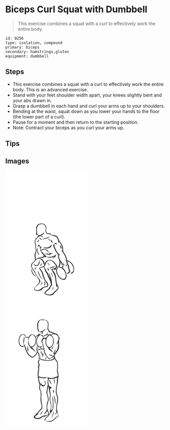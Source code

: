 # Biceps Curl Squat with Dumbbell
> This exercise combines a squat with a curl to effectively work the entire body.

``` 
id: 0256 
type: isolation, compound 
primary: biceps 
secondary: hamstrings,glutes 
equipment: dumbbell 
``` 

## Steps

 - This exercise combines a squat with a curl to effectively work the entire body. This is an advanced exercise.
 - Stand with your feet shoulder width apart, your knees slightly bent and your abs drawn in.
 - Grasp a dumbbell in each hand and curl your arms up to your shoulders.
 - Bending at the waist, squat down as you lower your hands to the floor (the lower part of a curl).
 - Pause for a moment and then return to the starting position.
 - Note: Contract your biceps as you curl your arms up.

## Tips


## Images

<svg width="196pt" height="400" viewBox="0 0 196 300" xmlns="http://www.w3.org/2000/svg">
  <g fill="#FFF">
    <path d="M0 0h196v300H0V0m78.69 125.75c-2.97.78-4.44 3.85-5.48 6.48-1.66 6.39.73 13.14-.99 19.49.95-.5 2.14-.84 3.08-.09l.7.37c.6.27 1.78.79 2.38 1.05-2.72 2.7-5.05 5.76-7.64 8.59-2.94 4.38-1.18 9.67.35 14.2-.72 4.78.93 9.43.81 14.17-1.15 2.95-3.26 5.67-3.01 9.01.25 3.98.96 7.93.92 11.93-1.99 2.95-4.89 5.02-7.38 7.48-2.31 2.26-1.69 5.86-1.01 8.69 2.6 6.27 7.56 11.18 10.34 17.37 3.14 5.95 8.78 11.31 8.26 18.57-4.17 3.57-6.48 8.83-11 12.08-.49.9-.97 1.81-1.45 2.72.35 1.15.71 2.3 1.06 3.45 2.78.56 5.52 1.33 8.32 1.73 2.66-.5 5.35-1.06 7.83-2.15 2.28-1.75 3.63-4.65 6.46-5.66 2.89-.92 5.95-1.18 8.79-2.29.6-1.94 1.57-3.95.79-5.99-.73-4.48-5.37-6.67-6.88-10.76-1.8-4.4-3.51-8.85-4.67-13.47-1.37-5.52-4.95-10.12-9.02-13.95 3.57-.32 7.06-1.2 10.59-1.8.97 3.09 1.99 6.17 3.1 9.22 1.19 3.18 4.54 5.11 5.09 8.61 2.16 8.27 8.96 15.35 8.24 24.29-1.75 3.17-3.56 6.42-6.03 9.1-3.81 3.15-8.28 6.06-9.53 11.19 5.51 3.95 12.79 5.21 19.24 3.04 2.48-.75 3.72-3.23 5.43-4.96 2.8-3.59 7.38-5.89 8.78-10.46.98-3.16-1.21-5.99-2.34-8.77-2.78-5.36-2.38-11.55-3.33-17.35-.55-6.88-4.02-13.31-9.26-17.75 1.38-.38 2.76-.74 4.16-1.07 1.4 1.69 3.26 1 4.9.21.37-1.56.86-3.09 1.39-4.6.58.36 1.15.72 1.71 1.1-3.18 3.22-2.67 8.21-1.52 12.19l-2.17-.12c.56.21 1.69.64 2.25.86 2.13 4.61 4.49 9.42 8.61 12.6 2.55 1.44 5.48 2.14 8.33 2.74 3.94-.37 6.04-4.6 6.52-8.12.46-7.3-3.04-14.16-7.82-19.46-.34-.18-1.03-.53-1.37-.71.55-1.44 1.06-2.9 1.55-4.36-.59-.29-1.75-.88-2.34-1.18-.22 1.48-.47 2.95-.73 4.42-2.01-.45-4.02-.87-6.01-1.35 1-4.26 4.28-8.59.85-12.8 2.31 2.69 4.71 5.47 5.4 9.06 1.02-.79 2.1-1.52 3.18-2.24.06 1.82.49 3.57 1.27 5.22 1.31-2.74-.29-5.18-1.43-7.58-.62.92-1.25 1.84-1.88 2.76.26-2.68-1.71-4.68-3.24-6.59-3.75-4.4-5.57-10.15-5.9-15.86 1.03.69 2.07 1.37 3.12 2.05-1-4.68-6.3-6.27-8.15-10.43-1.49-3.34-2.64-6.83-4.53-9.98-1.23-1.85-.43-4.07-.48-6.11-2.2-1.75-3.51 1.52-2.87 3.33.69 3.56 3.24 6.36 4.26 9.81 1.21 3.99 4.25 6.92 6.7 10.14.41 2.27.38 4.59.46 6.89 2.01 4.39 3.69 9.23 3.37 14.11-1.64 3.42-1.37 7.93-4.86 10.18-.52-6.21-5.46-10.5-9.55-14.63-2.1-2.34-5.23-3.33-8.26-3.71-3.57-.46-6.69 1.75-9.34 3.84-3.37 2.76-3.34 7.5-5.06 11.2-3.81 1.36-8.34 1.45-11.35 4.45 2.26 4.59 6.32 8.31 7.35 13.49 1.05 4.42 3.1 8.48 4.62 12.74 1.86 5.45 8.13 8.73 7.72 15.05-4.98 2.7-11.43 2.51-15.29 7.15-3.93 3.65-12.13 5.29-15.43.04 1.6-4.04 5.65-6 8.32-9.19 2.45-2.99 6.43-5.27 5.65-9.74-1.94-3.43-3.97-6.83-6.46-9.91-3.48-4.17-4.37-9.86-8.01-13.94-2.34-3.93-6.72-8-5.15-13.01.76-4.37 5.43-6.07 7.63-9.57 2.37-3.46 6.08-6.02 10.45-5.48 2.57 2.16 5.88 3.69 7.49 6.79 1.52 2.27 1.64 5.06 2 7.68 1.08-1.26 2.5-2.57 1.84-4.41-.95-6.6-7.75-10.27-13.34-12.48 4.26-.64 10.44 2.65 13.3-1.98 1.28.31 2.56.62 3.84.95.55-.5 1.11-1.01 1.67-1.51-2.7-2.23-6.02-3.99-7.67-7.23-1.3-2.53-4.23-3.54-5.92-5.75 3.15-2.41 6.96-3.8 10.96-3.31 2.43 2.49 4.93 5.11 8.31 6.25-2.06-3.18-5.26-6.01-8.74-7.47-3.19.39-7.99-1.05-9.42 2.87-.31-.17-.94-.5-1.25-.67-.21-1.67-.41-3.33-.62-4.99 1.24-.18 2.22-.77 2.95-1.79a88.4 88.4 0 0 0-3.24-.27c-.76-2.83-3.24-4.58-5.17-6.59-.01.77-.02 2.3-.03 3.07-.61 1.04-1.2 2.1-1.76 3.17 1.45-.41 2.63-1.33 3.8-2.23.26.24.76.72 1.02.96 1.25 3.52 1.37 7.29 2.28 10.89 2.22 3.95 4.87 7.72 7.98 11.03-.87 1.02-1.73 2.04-2.57 3.09-3.51.41-7.05.52-10.53 1.13l2.05 1.29c-3.51-.7-6 1.96-8.44 3.89.25-4.46-.91-8.92-.29-13.37.93-3.01 2.58-5.81 2.69-9.04-2.31-3.61-1.55-7.85-1.43-11.84-1.72-3.79-2.63-7.85-1.31-11.94 3.86-2.97 6.06-8.79 11.61-8.84 3.01-2.81 8.54-3.98 8.69-8.83-2.82 1.99-5.06 5.06-8.59 5.83-2.59.59-6.46 1.16-7.59-1.99-1.07-6.25-2.29-12.97 1.02-18.8 1.03-3.82 5.38-4.04 8.6-4.66 5.56-.9 10.92 4.6 10.29 10.1.02 2.18-1.12 4.32-.71 6.47.75 2.21 2.05 4.17 3.16 6.21 3.09.56 6.39.66 9.12 2.4 4.05 2.46 9 2.69 13.12 4.97 4.08 3.67 4.13 9.57 5.86 14.43.3-.74.9-2.23 1.2-2.98 1.85 2.66 3.63 5.38 5.34 8.13 2.2 3.55 1.44 7.88 2.03 11.82-.52.06-1.57.19-2.09.25 4.29 7.05 10.49 13.87 10.6 22.57.97 5.14 2.51 10.13 4.78 14.84.46 4.38 1.85 8.57 2.44 12.91-1.39 1.05-2.83 2.06-4.06 3.3-.38 2.57 2.31 1.25 3.44.38 3.04-1.69 3.85-5.62 2.22-8.59-1.75-3.73-.7-8.17-2.98-11.68-1.53-2.44-2.46-5.17-2.8-8.03 7.09.64 11.24 7.14 13.58 13.18 1.44 3.81 2.09 8.74-1.07 11.9-1.69.97-4.85 1.13-3.49 3.96 1.88-.79 4.14-1.26 5.32-3.1 2.5-3.01 1.29-7.18 1.9-10.74-1.89-3.95-2.84-8.59-6.23-11.62-3.03-2.92-6.65-5.42-10.89-6.08.21-3.63-1.38-6.97-2.55-10.3-1.64-5.14-7.14-8.78-6.42-14.65 1.16-8.36-4.43-15.47-9.44-21.5-1.47-4.33-2.94-9.64-7.71-11.42-4.1-1.92-9.15-.57-12.75-3.65l.64-1.49c-2.6-.38-5.24-.5-7.86-.3-1.5-1.97-2.62-4.17-3.42-6.5 1.56-4.38 2.02-10.43-2.16-13.53-3.76-3.98-9.95-3.42-14.71-1.83m5.29 29.11c1.65.85 3.28 1.74 4.98 2.47-.76-1.3-1.6-2.56-2.45-3.8-.85.43-1.69.88-2.53 1.33m8.82 4.37c-2.47.01-3.97 2.05-5.12 3.95 1.17-.72 2.29-1.51 3.39-2.33 5.13-.4 10.03-1.99 13.92-5.47-4.32.49-7.83 3.48-12.19 3.85m-13.8-.84c2.14 1.88 4.42 3.75 7.19 4.63-1.01-3.12-4.08-4.62-7.19-4.63m23.2 2.86c-.52 1.33.99 3.66 2.47 3.32.52-1.37-.91-3.75-2.47-3.32m-26.62 6.96c2.3-1.05 3.36-3.38 4.11-5.64-2.52.79-3.89 3.1-4.11 5.64m30.75-5.14c.79 2.93 2.45 5.78 5.31 7.08-.3-3.07-2-6.49-5.31-7.08m10.35 7.43c-.19.46-.57 1.4-.77 1.86 2.04.41 4.08.84 6.11 1.28-.56-1.01-1.13-2.02-1.7-3.03-1.21-.04-2.43-.08-3.64-.11m-15.06 9.95c-4.03 1.14-8.25.31-12.36.47 2.79 2.02 6.43 2.14 9.75 2.22 4.9-.22 10.93-3.5 10.63-9.08-2.53 2.3-4.81 5.02-8.02 6.39m27.82-3.98c-.33 2.8.85 5.26 2.53 7.41.29-.63.57-1.25.86-1.86-.57-1.99-1.09-3.98-1.55-5.99l-1.84.44m-53.83 4.4c-.26 3.06-.53 6.13-.38 9.2.13 3.55 2.48 6.52 4.87 8.95-.38-3.01-2.48-5.29-3.58-8.01-.31-3.37.57-6.94-.91-10.14m27.06 11.6c.6.97 1.81 2.9 2.42 3.86-2.15-.03-4.25-.45-6.28-1.09-2.07.29-4.15.54-6.21.83 3.04.78 6.22.81 9.21 1.79 2.9 1.17 5.36-1.24 7.75-2.48 1.19-.75 2.35-1.56 3.46-2.43-1.65.54-3.24 1.24-4.91 1.71-1.95-.36-3.67-1.38-5.44-2.19m-3.8 10.28c-.02.38-.05 1.14-.06 1.52 6.44 1.59 12.95-.34 18.98-2.57-2.39 1.62-5.25 2.59-7.15 4.85 3.05-1.32 7.74-1.68 7.93-5.86.66-1.14 1.24-2.31 1.55-3.59-5.86 4.88-13.74 6.95-21.25 5.65m-21.88 18.19c-2.87 3.74-7.09.54-10-1.33.93 4.2 6.05 5.75 9.59 3.95 3.99-2.92 4.29-8.26 5.27-12.7-2.33 2.99-3.29 6.7-4.86 10.08m4.27 4.5c2.29-2.29 4.61-4.67 5.91-7.69-3.21 1.38-4.84 4.55-5.91 7.69m63.5-.47c-.25-1.61-.6-3.2-1-4.77-2.41 1.52-1.09 3.88 1 4.77m-72.73 7.28c-.45-1.89-.97-3.76-1.61-5.58-1.63 1.76-1.28 5.52 1.61 5.58m.15 17.05c-2.01-2.79-5.05-4.68-6.79-7.68-2.1-3.38-2.72-7.37-4.27-10.99-.43 7.42 3.55 16.3 11.06 18.67m4.57-13.31c.43 7.89 5.47 14.95 11.38 19.85-1.53-3.01-4.14-5.23-5.94-8.04-2.37-3.7-2.59-8.37-5.44-11.81m14.31 24.52c.5 1.38 1.07 2.74 1.64 4.1-.33 1.49-.64 2.98-.94 4.48.47.18 1.41.55 1.88.73.71-3.33 1.44-7.76-2.58-9.31m-7.94 10.2c1.74-2.96 4.98-6 3.35-9.71-1.34 3.15-2.51 6.38-3.35 9.71z"/>
    <path d="M102.79 211.03c2.97.07 6.24.49 8.37 2.8 3.54 3.72 7.64 7.46 8.73 12.71-3.05 3.56-7.76 4.65-12.2 5.28 4.56 7.09 9.67 14.4 10.14 23.12.14 6.29 2.73 12.42 1.84 18.72.31.12.91.34 1.21.45l1.2-3.32c1.03 1.99 1.63 4.13 1.68 6.37-2.92 3.65-7.12 5.97-9.97 9.68-2.33 3.26-6.43 4.37-10.2 4.81-3.44-.22-6.72-1.42-9.91-2.63 2.35-4.33 6.34-7.24 10.26-10.01 2.42-3.71 4.12-7.93 7.31-11.12l-1.9-.24c1.15-4.07-.08-8.23-.89-12.25-1.51-5.07-2.86-10.54-6.59-14.5 1.05 4.49 3.44 8.53 4.59 13-2.74-3.47-4.38-7.59-5.57-11.8-.69-2.69-3.77-3.82-4.48-6.51-.92-3.48-4.09-6.01-4.35-9.69.66-2.48 2.99-4.19 3.35-6.8.41-4.07 4.55-5.82 7.38-8.07m-4.09 6.8c1.85 1.52 3.57 3.2 5.53 4.59-.17-1.82-1.62-2.9-2.77-4.11l-2.76-.48m5.71 13.17c1.88-.79 3.57-2 5.51-2.62 2.86-.59 6.4-.51 7.91-3.55-4.51 2.08-11.48.25-13.42 6.17m-4.16-3.18c-.37 1.98-.44 3.99-.36 6 1.07.53 2.13 1.07 3.2 1.61-.8-2.59-1.44-5.26-2.84-7.61m7.07 12.75c2.1 3.89 4.11 7.86 5.36 12.13-.07-4.5-2.6-8.38-4.06-12.5-.33.09-.97.27-1.3.37m3.8 40.81c1.69-2.78 2.4-6.02 2.94-9.18-1.87 2.69-3.01 5.87-2.94 9.18zM124.43 227.29c3.67.64 7.64 1.17 10.48 3.84 4.47 4.35 7.94 10.36 7.52 16.78-.23 1.7-.15 3.74-1.6 4.95-2.34 2.53-6.28 1.96-9.02.47-5-2.88-7.71-8.32-9.54-13.56-1.22-4.3.14-8.69 2.16-12.48z"/>
  </g>
  <g fill="#333">
    <path d="M78.69 125.75c4.76-1.59 10.95-2.15 14.71 1.83 4.18 3.1 3.72 9.15 2.16 13.53.8 2.33 1.92 4.53 3.42 6.5 2.62-.2 5.26-.08 7.86.3l-.64 1.49c3.6 3.08 8.65 1.73 12.75 3.65 4.77 1.78 6.24 7.09 7.71 11.42 5.01 6.03 10.6 13.14 9.44 21.5-.72 5.87 4.78 9.51 6.42 14.65 1.17 3.33 2.76 6.67 2.55 10.3 4.24.66 7.86 3.16 10.89 6.08 3.39 3.03 4.34 7.67 6.23 11.62-.61 3.56.6 7.73-1.9 10.74-1.18 1.84-3.44 2.31-5.32 3.1-1.36-2.83 1.8-2.99 3.49-3.96 3.16-3.16 2.51-8.09 1.07-11.9-2.34-6.04-6.49-12.54-13.58-13.18.34 2.86 1.27 5.59 2.8 8.03 2.28 3.51 1.23 7.95 2.98 11.68 1.63 2.97.82 6.9-2.22 8.59-1.13.87-3.82 2.19-3.44-.38 1.23-1.24 2.67-2.25 4.06-3.3-.59-4.34-1.98-8.53-2.44-12.91-2.27-4.71-3.81-9.7-4.78-14.84-.11-8.7-6.31-15.52-10.6-22.57.52-.06 1.57-.19 2.09-.25-.59-3.94.17-8.27-2.03-11.82a189.53 189.53 0 0 0-5.34-8.13c-.3.75-.9 2.24-1.2 2.98-1.73-4.86-1.78-10.76-5.86-14.43-4.12-2.28-9.07-2.51-13.12-4.97-2.73-1.74-6.03-1.84-9.12-2.4-1.11-2.04-2.41-4-3.16-6.21-.41-2.15.73-4.29.71-6.47.63-5.5-4.73-11-10.29-10.1-3.22.62-7.57.84-8.6 4.66-3.31 5.83-2.09 12.55-1.02 18.8 1.13 3.15 5 2.58 7.59 1.99 3.53-.77 5.77-3.84 8.59-5.83-.15 4.85-5.68 6.02-8.69 8.83-5.55.05-7.75 5.87-11.61 8.84-1.32 4.09-.41 8.15 1.31 11.94-.12 3.99-.88 8.23 1.43 11.84-.11 3.23-1.76 6.03-2.69 9.04-.62 4.45.54 8.91.29 13.37 2.44-1.93 4.93-4.59 8.44-3.89l-2.05-1.29c3.48-.61 7.02-.72 10.53-1.13.84-1.05 1.7-2.07 2.57-3.09-3.11-3.31-5.76-7.08-7.98-11.03-.91-3.6-1.03-7.37-2.28-10.89-.26-.24-.76-.72-1.02-.96-1.17.9-2.35 1.82-3.8 2.23.56-1.07 1.15-2.13 1.76-3.17.01-.77.02-2.3.03-3.07 1.93 2.01 4.41 3.76 5.17 6.59 1.08.07 2.16.16 3.24.27-.73 1.02-1.71 1.61-2.95 1.79.21 1.66.41 3.32.62 4.99.31.17.94.5 1.25.67 1.43-3.92 6.23-2.48 9.42-2.87 3.48 1.46 6.68 4.29 8.74 7.47-3.38-1.14-5.88-3.76-8.31-6.25-4-.49-7.81.9-10.96 3.31 1.69 2.21 4.62 3.22 5.92 5.75 1.65 3.24 4.97 5 7.67 7.23-.56.5-1.12 1.01-1.67 1.51-1.28-.33-2.56-.64-3.84-.95-2.86 4.63-9.04 1.34-13.3 1.98 5.59 2.21 12.39 5.88 13.34 12.48.66 1.84-.76 3.15-1.84 4.41-.36-2.62-.48-5.41-2-7.68-1.61-3.1-4.92-4.63-7.49-6.79-4.37-.54-8.08 2.02-10.45 5.48-2.2 3.5-6.87 5.2-7.63 9.57-1.57 5.01 2.81 9.08 5.15 13.01 3.64 4.08 4.53 9.77 8.01 13.94 2.49 3.08 4.52 6.48 6.46 9.91.78 4.47-3.2 6.75-5.65 9.74-2.67 3.19-6.72 5.15-8.32 9.19 3.3 5.25 11.5 3.61 15.43-.04 3.86-4.64 10.31-4.45 15.29-7.15.41-6.32-5.86-9.6-7.72-15.05-1.52-4.26-3.57-8.32-4.62-12.74-1.03-5.18-5.09-8.9-7.35-13.49 3.01-3 7.54-3.09 11.35-4.45 1.72-3.7 1.69-8.44 5.06-11.2 2.65-2.09 5.77-4.3 9.34-3.84 3.03.38 6.16 1.37 8.26 3.71 4.09 4.13 9.03 8.42 9.55 14.63 3.49-2.25 3.22-6.76 4.86-10.18.32-4.88-1.36-9.72-3.37-14.11-.08-2.3-.05-4.62-.46-6.89-2.45-3.22-5.49-6.15-6.7-10.14-1.02-3.45-3.57-6.25-4.26-9.81-.64-1.81.67-5.08 2.87-3.33.05 2.04-.75 4.26.48 6.11 1.89 3.15 3.04 6.64 4.53 9.98 1.85 4.16 7.15 5.75 8.15 10.43-1.05-.68-2.09-1.36-3.12-2.05.33 5.71 2.15 11.46 5.9 15.86 1.53 1.91 3.5 3.91 3.24 6.59.63-.92 1.26-1.84 1.88-2.76 1.14 2.4 2.74 4.84 1.43 7.58-.78-1.65-1.21-3.4-1.27-5.22-1.08.72-2.16 1.45-3.18 2.24-.69-3.59-3.09-6.37-5.4-9.06 3.43 4.21.15 8.54-.85 12.8 1.99.48 4 .9 6.01 1.35.26-1.47.51-2.94.73-4.42.59.3 1.75.89 2.34 1.18-.49 1.46-1 2.92-1.55 4.36.34.18 1.03.53 1.37.71 4.78 5.3 8.28 12.16 7.82 19.46-.48 3.52-2.58 7.75-6.52 8.12-2.85-.6-5.78-1.3-8.33-2.74-4.12-3.18-6.48-7.99-8.61-12.6-.56-.22-1.69-.65-2.25-.86l2.17.12c-1.15-3.98-1.66-8.97 1.52-12.19-.56-.38-1.13-.74-1.71-1.1-.53 1.51-1.02 3.04-1.39 4.6-1.64.79-3.5 1.48-4.9-.21-1.4.33-2.78.69-4.16 1.07 5.24 4.44 8.71 10.87 9.26 17.75.95 5.8.55 11.99 3.33 17.35 1.13 2.78 3.32 5.61 2.34 8.77-1.4 4.57-5.98 6.87-8.78 10.46-1.71 1.73-2.95 4.21-5.43 4.96-6.45 2.17-13.73.91-19.24-3.04 1.25-5.13 5.72-8.04 9.53-11.19 2.47-2.68 4.28-5.93 6.03-9.1.72-8.94-6.08-16.02-8.24-24.29-.55-3.5-3.9-5.43-5.09-8.61-1.11-3.05-2.13-6.13-3.1-9.22-3.53.6-7.02 1.48-10.59 1.8 4.07 3.83 7.65 8.43 9.02 13.95 1.16 4.62 2.87 9.07 4.67 13.47 1.51 4.09 6.15 6.28 6.88 10.76.78 2.04-.19 4.05-.79 5.99-2.84 1.11-5.9 1.37-8.79 2.29-2.83 1.01-4.18 3.91-6.46 5.66-2.48 1.09-5.17 1.65-7.83 2.15-2.8-.4-5.54-1.17-8.32-1.73-.35-1.15-.71-2.3-1.06-3.45.48-.91.96-1.82 1.45-2.72 4.52-3.25 6.83-8.51 11-12.08.52-7.26-5.12-12.62-8.26-18.57-2.78-6.19-7.74-11.1-10.34-17.37-.68-2.83-1.3-6.43 1.01-8.69 2.49-2.46 5.39-4.53 7.38-7.48.04-4-.67-7.95-.92-11.93-.25-3.34 1.86-6.06 3.01-9.01.12-4.74-1.53-9.39-.81-14.17-1.53-4.53-3.29-9.82-.35-14.2 2.59-2.83 4.92-5.89 7.64-8.59-.6-.26-1.78-.78-2.38-1.05l-.7-.37c-.94-.75-2.13-.41-3.08.09 1.72-6.35-.67-13.1.99-19.49 1.04-2.63 2.51-5.7 5.48-6.48m24.1 85.28c-2.83 2.25-6.97 4-7.38 8.07-.36 2.61-2.69 4.32-3.35 6.8.26 3.68 3.43 6.21 4.35 9.69.71 2.69 3.79 3.82 4.48 6.51 1.19 4.21 2.83 8.33 5.57 11.8-1.15-4.47-3.54-8.51-4.59-13 3.73 3.96 5.08 9.43 6.59 14.5.81 4.02 2.04 8.18.89 12.25l1.9.24c-3.19 3.19-4.89 7.41-7.31 11.12-3.92 2.77-7.91 5.68-10.26 10.01 3.19 1.21 6.47 2.41 9.91 2.63 3.77-.44 7.87-1.55 10.2-4.81 2.85-3.71 7.05-6.03 9.97-9.68-.05-2.24-.65-4.38-1.68-6.37l-1.2 3.32c-.3-.11-.9-.33-1.21-.45.89-6.3-1.7-12.43-1.84-18.72-.47-8.72-5.58-16.03-10.14-23.12 4.44-.63 9.15-1.72 12.2-5.28-1.09-5.25-5.19-8.99-8.73-12.71-2.13-2.31-5.4-2.73-8.37-2.8m21.64 16.26c-2.02 3.79-3.38 8.18-2.16 12.48 1.83 5.24 4.54 10.68 9.54 13.56 2.74 1.49 6.68 2.06 9.02-.47 1.45-1.21 1.37-3.25 1.6-4.95.42-6.42-3.05-12.43-7.52-16.78-2.84-2.67-6.81-3.2-10.48-3.84z"/>
    <path d="M83.98 154.86c.84-.45 1.68-.9 2.53-1.33.85 1.24 1.69 2.5 2.45 3.8-1.7-.73-3.33-1.62-4.98-2.47zM92.8 159.23c4.36-.37 7.87-3.36 12.19-3.85-3.89 3.48-8.79 5.07-13.92 5.47-1.1.82-2.22 1.61-3.39 2.33 1.15-1.9 2.65-3.94 5.12-3.95zM79 158.39c3.11.01 6.18 1.51 7.19 4.63-2.77-.88-5.05-2.75-7.19-4.63zM102.2 161.25c1.56-.43 2.99 1.95 2.47 3.32-1.48.34-2.99-1.99-2.47-3.32zM75.58 168.21c.22-2.54 1.59-4.85 4.11-5.64-.75 2.26-1.81 4.59-4.11 5.64zM106.33 163.07c3.31.59 5.01 4.01 5.31 7.08-2.86-1.3-4.52-4.15-5.31-7.08zM116.68 170.5c1.21.03 2.43.07 3.64.11.57 1.01 1.14 2.02 1.7 3.03-2.03-.44-4.07-.87-6.11-1.28.2-.46.58-1.4.77-1.86zM101.62 180.45c3.21-1.37 5.49-4.09 8.02-6.39.3 5.58-5.73 8.86-10.63 9.08-3.32-.08-6.96-.2-9.75-2.22 4.11-.16 8.33.67 12.36-.47zM129.44 176.47l1.84-.44c.46 2.01.98 4 1.55 5.99-.29.61-.57 1.23-.86 1.86-1.68-2.15-2.86-4.61-2.53-7.41zM75.61 180.87c1.48 3.2.6 6.77.91 10.14 1.1 2.72 3.2 5 3.58 8.01-2.39-2.43-4.74-5.4-4.87-8.95-.15-3.07.12-6.14.38-9.2zM102.67 192.47c1.77.81 3.49 1.83 5.44 2.19 1.67-.47 3.26-1.17 4.91-1.71-1.11.87-2.27 1.68-3.46 2.43-2.39 1.24-4.85 3.65-7.75 2.48-2.99-.98-6.17-1.01-9.21-1.79 2.06-.29 4.14-.54 6.21-.83 2.03.64 4.13 1.06 6.28 1.09-.61-.96-1.82-2.89-2.42-3.86zM98.87 202.75c7.51 1.3 15.39-.77 21.25-5.65-.31 1.28-.89 2.45-1.55 3.59-.19 4.18-4.88 4.54-7.93 5.86 1.9-2.26 4.76-3.23 7.15-4.85-6.03 2.23-12.54 4.16-18.98 2.57.01-.38.04-1.14.06-1.52zM76.99 220.94c1.57-3.38 2.53-7.09 4.86-10.08-.98 4.44-1.28 9.78-5.27 12.7-3.54 1.8-8.66.25-9.59-3.95 2.91 1.87 7.13 5.07 10 1.33zM81.26 225.44c1.07-3.14 2.7-6.31 5.91-7.69-1.3 3.02-3.62 5.4-5.91 7.69zM98.7 217.83l2.76.48c1.15 1.21 2.6 2.29 2.77 4.11-1.96-1.39-3.68-3.07-5.53-4.59zM144.76 224.97c-2.09-.89-3.41-3.25-1-4.77.4 1.57.75 3.16 1 4.77zM104.41 231c1.94-5.92 8.91-4.09 13.42-6.17-1.51 3.04-5.05 2.96-7.91 3.55-1.94.62-3.63 1.83-5.51 2.62zM72.03 232.25c-2.89-.06-3.24-3.82-1.61-5.58.64 1.82 1.16 3.69 1.61 5.58zM100.25 227.82c1.4 2.35 2.04 5.02 2.84 7.61-1.07-.54-2.13-1.08-3.2-1.61-.08-2.01-.01-4.02.36-6zM72.18 249.3c-7.51-2.37-11.49-11.25-11.06-18.67 1.55 3.62 2.17 7.61 4.27 10.99 1.74 3 4.78 4.89 6.79 7.68zM76.75 235.99c2.85 3.44 3.07 8.11 5.44 11.81 1.8 2.81 4.41 5.03 5.94 8.04-5.91-4.9-10.95-11.96-11.38-19.85zM107.32 240.57c.33-.1.97-.28 1.3-.37 1.46 4.12 3.99 8 4.06 12.5-1.25-4.27-3.26-8.24-5.36-12.13zM91.06 260.51c4.02 1.55 3.29 5.98 2.58 9.31-.47-.18-1.41-.55-1.88-.73.3-1.5.61-2.99.94-4.48-.57-1.36-1.14-2.72-1.64-4.1zM83.12 270.71c.84-3.33 2.01-6.56 3.35-9.71 1.63 3.71-1.61 6.75-3.35 9.71zM111.12 281.38c-.07-3.31 1.07-6.49 2.94-9.18-.54 3.16-1.25 6.4-2.94 9.18z"/>
  </g>
</svg>

<svg width="196pt" height="400" viewBox="0 0 196 300" xmlns="http://www.w3.org/2000/svg">
  <g fill="#FFF">
    <path d="M0 0h196v300H0V0m77.36 54.25c-3.18 6.14-2.11 13.25-1.33 19.82.58 2.39 2.11 5.21 4.95 5.1 2.47.08 4.45 1.61 6.44 2.88-2.65.72-5.39 1-8.06 1.61-2.6 2.48-5.59 4.47-8.37 6.74-1.29-1.72-2.29-3.96-4.42-4.8-1.86-.25-3.76-.19-5.63-.38-2.18 1.32-4.52 2.89-4.96 5.63-2.27.29-4.56.32-6.83.6-.81-1.66-1.48-3.44-2.75-4.81-2.73-2.78-7.85-2.67-10.37.34-5.6 5.92-5.99 15.58-2.59 22.69 1.7 4.27 8.3 6.96 11.35 2.55.59 1.99 1.31 3.95 1.88 5.95 1.96 8.02 6.21 16.29 13.87 20.17 1.92 1.71 4.79 1.47 6.73-.07 3.59-3.03 7.07-6.48 8.55-11.06 2.6 4.8 3.99 10.34 3.39 15.8-.18 2.54-2.25 4.49-2.48 7 .36 2.17 1.17 4.22 1.86 6.29-.63 1.99-1.25 3.99-1.99 5.94.34.41 1.01 1.23 1.35 1.64-.42 2.85-.56 5.73-.99 8.57-1.78 7.22.22 14.45.95 21.67.55 4.33 2.88 8.23 3.16 12.62l-1.63-.69c.45 2.22.55 4.47.44 6.73 1.14 2.41 2.16 4.89 3.62 7.13-1.31 3.63.6 7.34-.27 11.01-1.05 6.43.02 12.96 1.75 19.16.5 3.34 1.32 7.69-1.57 10.19-4.4 4-7.29 9.4-12.06 13.03-2.12 2.01-6.09 5-3.69 8.18 2.87 3.06 7.67 2.4 11.46 2.18 4.77-.33 7.39-5.42 12.21-5.73.03.7.1 2.08.13 2.78.3-.96.55-1.93.86-2.87 3.62.08 6.5-1.91 9.11-4.14.29 1.8-1.69 3.83-3.3 4.72-3.01 1.68-4.24 5.1-6.21 7.75 3.57 3.22 8.55 3.84 13.17 4.02 4.3.48 7.89-2.54 10.97-5.11 2.4-3.28 5.76-5.56 8.89-8.08-.52-4.47-.93-8.98-2.88-13.11-.92-5.56-1.15-11.58.95-16.91 1.51-4.26 1.02-8.79 1.2-13.2-.66-2.22-1.36-4.41-2-6.62-1.15-3.92-1.74-8.03-1.12-12.1-.39-7.2 2.76-13.95 2.96-21.1.12-2.87.45-5.74.3-8.62.55-.38 1.65-1.15 2.21-1.53-.32-.43-.95-1.29-1.27-1.72-.63-4.41-.6-8.94-2.24-13.14.71-2.92 1.62-5.93.96-8.95-.65-3.45-.12-7.02-.84-10.45-.49-2.54-2.84-3.88-4.37-5.72-1.5-2.75-1.9-5.92-2.31-8.98-1.62 2.71-1.52 6.62-4.55 8.3-5.17 2.51-11.36 3.77-16.9 1.77-3.99-.09-7.93-.87-11.66-2.3-.08-3.05-.1-6.12-.6-9.13-.26 3.12-.09 6.25-.09 9.37-3.64-2.59-1.44-7.41-2.67-11-1.17-2.86-3.02-5.38-4.66-7.98 2.62-1.88 5.62-3.09 8.59-4.29 1.66.77 4.27 2.12 5.36-.34 2.41 4.02 1.8 9.09 4.34 13.09 2.66 4.32 6.07 8.35 10.23 11.29 3.15-2.29 6.6-4.08 10.21-5.51 3.1-6.06 7.52-11.28 10.9-17.16 3.77-7.86.21-16.69 2.43-24.82 1.41-4.98-3.46-7.95-5.1-12.03-2.88-1.02-6.05-1.16-8.66-2.85-2.48-1.58-5.36-2.22-8.23-2.66-1.42-1.75-3.64-3.2-3.83-5.64-1.43-6 1.87-12.45-1.43-18.12-3.28-4.39-9.3-4.28-14.22-4.95-3.09.86-6.71 1.48-8.6 4.36m7.51 69.69c-.61 1.01-1.21 2.01-1.81 3.01 1.42 2 2.9 3.97 4.05 6.14.48 1.91.56 3.97 1.82 5.59.17-2.14.06-4.3.27-6.43l1.2-1.68c-.83-.1-2.49-.31-3.32-.42-2.08-1.33-1.86-4.06-2.21-6.21m8.15 19.2c2.35-.08 4.2-1.72 3.39-4.2-1.23 1.32-2.38 2.71-3.39 4.2z"/>
    <path d="M77.67 59.78c.51-3.42 1.88-6.58 5.02-8.33 5.04.3 11.21-1.32 15.28 2.46 4.51 5.73.88 13.12 1.69 19.65 1.03 2.11 2.35 4.09 3.12 6.33 3.4.65 6.8 1.49 9.94 3.02l-2.43 2.46c-.85-.05-2.55-.14-3.4-.19l-1.84-.56c-1.14.42-2.27.85-3.4 1.27l-.07-1.38c-.75.08-2.26.23-3.02.31.41-1.62.77-3.25 1.06-4.9-1.6 1.36-2.03 3.29-1.99 5.32-2.5.56-4.93 1.48-6.76 3.36-1.63-.08-3.49-.01-3.72-2.06-2.37-.52-4.78-.87-7.19-1.13 2.02-2.43 5.11-2.53 7.88-1.71l.72-3.25c.88.07 2.64.19 3.53.26-2.09-.34-4.18-.65-6.26-1.03 3.37-1.95 8.18-3.46 8.28-8.14-2.85 4.77-8.37 6.49-13.6 7.08-4.21-5.38-3.05-12.51-2.84-18.84zM108.06 86.83c2.3-.21 4.14-1.48 5.8-2.98 1.73 1.95 4.74.98 6.75 2.39 1.51 1.16 2.81 2.55 4.16 3.88.31 2.24 1.05 4.51.64 6.78-1.01 4.09-3.76 7.62-4.16 11.87 2.03-.72 2.57-3.13 3.67-4.75-.09 5.57-.7 11.17-2.45 16.49-1.36 3.36-4.77 5.49-5.7 9.06-.38-.67-.74-1.34-1.1-2.01 1.05-2.63 2.58-5.02 3.99-7.47-4.13 2.34-5.89 7.04-6.14 11.58.53.04 1.57.13 2.1.17-2.02 4.25-6.02 6.81-9.52 9.71-3.04.64-5.06-1.98-6.86-3.93-3.23-3.55-5.37-7.99-6.24-12.71-1.48-8.42-4.29-16.53-6.01-24.89 1.61-1.56 2.56-4.49 5.18-4.47 2.3-1.51 3.5 1.77 2.81 3.36-1.14 6.4.41 14.09 6.3 17.73-.33 5.36 6.63 5.85 8.71 10.03.45-.09 1.36-.25 1.81-.33-1.35-2.38-3.2-4.44-5.6-5.79-.41-1.98-1.33-3.57-3.6-3.48 6.82-.01 10.48-6.85 11.38-12.78.61-.06 1.83-.17 2.44-.22-.53-.17-1.6-.5-2.13-.67.02-5.97-.97-12.86-6.23-16.57m.98 34.54c2.12-2.37 3.4-5.32 4.57-8.24-2.49 2.07-4.85 4.76-4.57 8.24m-5.2 10.6c.29 3.24 3.84 3.72 6.43 3.78.05-.56.16-1.69.21-2.25-1.17-.02-2.33-.03-3.5-.03-1.04-.52-2.08-1.02-3.14-1.5zM32.78 98.83c-.06-5.61 3.41-10.63 7.99-13.62 3.36.6 5.61 3.32 7.35 6.02-1.51.5-3.02 1.01-4.52 1.53-.14 4.45-2.17 8.89-.87 13.31.38 1.86 1.04 3.64 1.71 5.41-2.22.56-4.87 1.98-6.92.23-4.08-2.84-4.81-8.28-4.74-12.88z"/>
    <path d="M93.56 88.64c2.66-1.77 5.87-2.11 8.94-2.56-2.44 1.9-4.69 4.12-5.94 7.01-1.93.11-3.87.28-5.79.5-.61-1.34-1.23-2.67-1.87-3.98 1.6-.04 3.29-.01 4.66-.97zM96.25 100c.24-5.9 4.46-11.36 9.45-13.83-.01.36-.05 1.08-.07 1.44 5.24 1.53 7.29 7.43 7.06 12.42.42 4.77-1.09 9.75-4.58 13.11-2.26 2.47-6.74 2.25-8.69-.5-3.19-3.39-3.31-8.28-3.17-12.64zM61.12 86.98c1.56-1.53 3.87-.64 5.46.34 2.65 1.63 3.7 4.74 4.4 7.6 1.3 6.24-.02 13.7-5.41 17.69-2.18 1.72-5.39.89-7.2-.97-2.49-2.17-2.99-5.61-3.69-8.65-1.52-5.95 1.68-12.45 6.44-16.01zM81.98 86.5l1.05.09c1.29.81 2.61 1.58 3.95 2.32.89 1.38 1.76 2.76 2.64 4.15-2.5 1.91-4.26 4.79-4.69 7.92.23 2.25 2.61 3.67 2.69 5.98.41 3.96 1.12 7.92 2.87 11.53-1.88.46-3.88.28-5.72-.21-.99-2.34.9-4.12 1.99-5.97-2.1.78-4.29 2.07-6.6 1.46-2.91-1.56-5.13-4.49-5.36-7.85-.43-3.78-1.48-7.43-2.76-11.01-.27-1.25-.53-2.51-.77-3.76 2.19-1.02 4.16-2.43 6.27-3.59-2.1 3.62-5.34 7.53-3.64 12.02 1.13-5.19 3.66-9.98 8.08-13.08z"/>
    <path d="M45.19 92.56c2.37-.16 4.82-.38 7.05.65.64-.19 1.9-.56 2.53-.75-1.63 3.89-.45 8.16-1.35 12.2.69 4.9 3.73 11.12 9.56 10.84 6.9-1.5 9.98-9.61 9.54-15.99 1.21 4.69.3 10.3 4.07 14 1.7 2.24 4.69 2.23 7.22 2.45-.07.64-.22 1.92-.3 2.57-2.51.37-4.99 1.06-7.04 2.64l1.41.65c-.69.21-2.07.61-2.76.81-.15-3.6 1.41-7.31-.16-10.76-.93 4.4-2.31 9.24-.41 13.59-1.14 5.01-5.04 8.43-8.72 11.67-.63.2-1.9.6-2.54.8-2.5-1.92-5.52-3.21-7.57-5.67-3.39-4.07-5.75-8.94-7.02-14.07-1.01-4.33-3.44-8.07-5.48-11.96 1.04-4.49 1.58-9.08 1.97-13.67m6.18 20.14c.19 3.44.49 6.91 1.26 10.28.06 1.15 1.08 1.66 1.91 2.23-.63-4.17-.49-9.06-3.17-12.51m4.77 2.42c5.16 4.17 11.84 6.61 15.37 12.58-.92-4.21-4.28-7.13-7.1-10.13-1.94-2.55-5.53-1.8-8.27-2.45zM79.57 144.39c.44-.74.89-1.47 1.35-2.2 2.1 2.97 5.74 3.52 9.08 3.86 5.01.45 10.06 1.89 15.09.83 4.05-.77 8.75-1.11 11.2-4.95.22 2.89 2.53 4.47 4.4 6.33 1.83 4 1.42 8.54 1.83 12.82.47 3.3-1.53 6.45-.77 9.74.83 3.98 1.27 8.04 2.18 12.02-3.94 2.29-8.39 3.52-12.76 4.68-4.21 1.11-8.27-.54-12.1-2.09 2.61 6.1-.8 12.51 1.31 18.73-.87 1.18-1.73 2.46-1.67 4-.08 4.38-.68 8.75-1.97 12.95 1.23 5.32 3.08 10.51 3.76 15.95.56 3.85-2.07 7.14-2.47 10.88-.61 4.98-1.23 10.08-.29 15.06l-1 .36c-.89 3.59-4.3 5.78-4.93 9.48.43-.2 1.31-.59 1.75-.79.93-1.52 2.03-2.91 3.16-4.28.47-.89.96-1.76 1.48-2.61 2.6 1.1 2.65 5.21 2.74 7.81-3.62 2.81-8.31 2.37-12.51 3.5-4.05 1.92-7.59 5.77-12.48 5.07-1.87-.33-4.63.93-5.65-1.23.14-1.25.3-2.49.49-3.72 2.72-1.14 5.15-2.83 7.37-4.76-.37-.31-1.11-.94-1.48-1.25 3.33-3.98 6.63-7.97 10.4-11.53 1-9.47-3.71-18.54-2.14-28.02.82-3.92-.56-7.84 0-11.78-4.09-4.45-3.5-10.77-2.02-16.17 1.33 1.27 2.47 2.81 4.09 3.73 1.95.86 4-.1 5.91-.59 2.44-4.11 2.9-9.4-.43-13.17.46 3.55 1.78 7.4.35 10.84-2.47 1.6-5.47.16-7.5-1.48-1.25-1.53-1.46-3.61-2.12-5.4.04 1.79-.08 3.57-.36 5.34-2.62-5.09-3.43-10.83-3.91-16.46 4.03 2 8.59 2.18 13 2.42 2.46.02 4.91-.94 6.26-3.07-6.53 1.61-13.51 1.3-19.64-1.58-.36-2.57-.71-5.21-.03-7.77.98-3.72.67-7.59 1.28-11.36-.72-2.69.17-5.31 1.35-7.71-.94-2.18-1.86-4.37-2.62-6.62.93-1.82 1.76-3.69 2.56-5.57l-1.54-.24m1.84 129.99c3.61-2.51 5.63-6.6 8.23-10.03-3.63 2.47-6.46 6.03-8.23 10.03z"/>
    <path d="M102.57 189.38c6.65 1.17 13.31-.29 19.36-3.09-.25 6.93-.04 13.96-1.75 20.74-1.07 3.56-.55 7.31-1.1 10.94-.87 5.23 2.04 9.97 2.83 14.99 1.16 5.75-.19 11.6-1.4 17.23-1.65 6.65.86 13.6-1.38 20.2-.99 1.15-1.89 2.39-2.59 3.75 1.43-1 3.01-1.89 4.13-3.26.65-1.69.69-3.52.91-5.29.58 3.47 2.85 6.64 2.51 10.23-1.82 2.6-5.18 3.37-7.27 5.62-1.87 3.47-5.49 5.34-8.89 6.98-4.78.44-9.76.91-14.24-1.19 1.2-2.49 1.9-5.62 4.49-7.06 1.81-1.15 3.44-2.61 4.48-4.51 1.89-3.35 4.78-5.97 6.85-9.19l1.11-.75c-.33-.76-.67-1.51-1.02-2.26.7-.13 2.09-.39 2.79-.51l-1.08-1.09c2.24-3.15 2.38-7.09 2.05-10.8-.5-7.08.69-14.82-2.94-21.25.17 5.1 1.69 10.09 1.41 15.23-.24 5.22.79 10.57-.73 15.68-1.71 1.03-3.05 2.51-4.38 3.97.87-4.2 2.29-8.37 1.82-12.72-.58-5.07-2.18-9.96-2.85-15.02.44-4.23 1.59-8.5.81-12.78-.67-3.36-1.48-6.71-1.46-10.15 1.54-1.17 2.94-2.52 4.34-3.85-1.64-1.64-3.89-2.36-5.95-3.31-2.39-5.56-2.92-11.73-.86-17.48m12.29 1.35c-.27 3.83.18 7.64 1.14 11.35.5-3.91.28-7.85.15-11.78-.32.11-.97.33-1.29.43m-11.22 2.04c1.05 3.33 1.65 7.31 4.94 9.23-1.49-3.62-2.84-7.29-4.1-11-.21.44-.63 1.33-.84 1.77m8.17 25.91c.87 1.74 1.66 3.53 2.85 5.09-.3-2.85-.47-5.72.04-8.56-1.09 1.04-2 2.25-2.89 3.47m2.6 9.05c1.39 7.34 2.22 14.78 3.23 22.18 1.1-3.91.47-8.04-.1-11.99-.62-3.49-.91-7.26-3.13-10.19m-.38 38.19c-1.73 5.04-3.73 10.03-4.67 15.29 1.74-1.84 2.09-4.42 2.91-6.71.86-2.8 2.83-5.56 1.76-8.58z"/>
    <path d="M100.87 206.5c1.58 2.9 1.86 6.2 2 9.43.12 4.15 2.56 7.88 2.3 12.08-.06 3.64-1.35 7.25-.51 10.89.78 3.77 1.2 7.67 2.76 11.23.19 2.98.13 5.96-.11 8.94-1.86 3.01-2.93 6.64-1.87 10.14-1.06 1.2-1.95 2.89-3.24 3.68 1.12-5.61-3.42-10.28-3.57-15.81.03-6.2 2.15-12.09 3.61-18.02-.4-5.41-1.75-10.75-3.46-15.89.23-5.61 2.09-11.02 2.09-16.67z"/>
  </g>
  <g fill="#333">
    <path d="M77.36 54.25c1.89-2.88 5.51-3.5 8.6-4.36 4.92.67 10.94.56 14.22 4.95 3.3 5.67 0 12.12 1.43 18.12.19 2.44 2.41 3.89 3.83 5.64 2.87.44 5.75 1.08 8.23 2.66 2.61 1.69 5.78 1.83 8.66 2.85 1.64 4.08 6.51 7.05 5.1 12.03-2.22 8.13 1.34 16.96-2.43 24.82-3.38 5.88-7.8 11.1-10.9 17.16-3.61 1.43-7.06 3.22-10.21 5.51-4.16-2.94-7.57-6.97-10.23-11.29-2.54-4-1.93-9.07-4.34-13.09-1.09 2.46-3.7 1.11-5.36.34-2.97 1.2-5.97 2.41-8.59 4.29 1.64 2.6 3.49 5.12 4.66 7.98 1.23 3.59-.97 8.41 2.67 11 0-3.12-.17-6.25.09-9.37.5 3.01.52 6.08.6 9.13 3.73 1.43 7.67 2.21 11.66 2.3 5.54 2 11.73.74 16.9-1.77 3.03-1.68 2.93-5.59 4.55-8.3.41 3.06.81 6.23 2.31 8.98 1.53 1.84 3.88 3.18 4.37 5.72.72 3.43.19 7 .84 10.45.66 3.02-.25 6.03-.96 8.95 1.64 4.2 1.61 8.73 2.24 13.14.32.43.95 1.29 1.27 1.72-.56.38-1.66 1.15-2.21 1.53.15 2.88-.18 5.75-.3 8.62-.2 7.15-3.35 13.9-2.96 21.1-.62 4.07-.03 8.18 1.12 12.1.64 2.21 1.34 4.4 2 6.62-.18 4.41.31 8.94-1.2 13.2-2.1 5.33-1.87 11.35-.95 16.91 1.95 4.13 2.36 8.64 2.88 13.11-3.13 2.52-6.49 4.8-8.89 8.08-3.08 2.57-6.67 5.59-10.97 5.11-4.62-.18-9.6-.8-13.17-4.02 1.97-2.65 3.2-6.07 6.21-7.75 1.61-.89 3.59-2.92 3.3-4.72-2.61 2.23-5.49 4.22-9.11 4.14-.31.94-.56 1.91-.86 2.87-.03-.7-.1-2.08-.13-2.78-4.82.31-7.44 5.4-12.21 5.73-3.79.22-8.59.88-11.46-2.18-2.4-3.18 1.57-6.17 3.69-8.18 4.77-3.63 7.66-9.03 12.06-13.03 2.89-2.5 2.07-6.85 1.57-10.19-1.73-6.2-2.8-12.73-1.75-19.16.87-3.67-1.04-7.38.27-11.01-1.46-2.24-2.48-4.72-3.62-7.13.11-2.26.01-4.51-.44-6.73l1.63.69c-.28-4.39-2.61-8.29-3.16-12.62-.73-7.22-2.73-14.45-.95-21.67.43-2.84.57-5.72.99-8.57-.34-.41-1.01-1.23-1.35-1.64.74-1.95 1.36-3.95 1.99-5.94-.69-2.07-1.5-4.12-1.86-6.29.23-2.51 2.3-4.46 2.48-7 .6-5.46-.79-11-3.39-15.8-1.48 4.58-4.96 8.03-8.55 11.06-1.94 1.54-4.81 1.78-6.73.07-7.66-3.88-11.91-12.15-13.87-20.17-.57-2-1.29-3.96-1.88-5.95-3.05 4.41-9.65 1.72-11.35-2.55-3.4-7.11-3.01-16.77 2.59-22.69 2.52-3.01 7.64-3.12 10.37-.34 1.27 1.37 1.94 3.15 2.75 4.81 2.27-.28 4.56-.31 6.83-.6.44-2.74 2.78-4.31 4.96-5.63 1.87.19 3.77.13 5.63.38 2.13.84 3.13 3.08 4.42 4.8 2.78-2.27 5.77-4.26 8.37-6.74 2.67-.61 5.41-.89 8.06-1.61-1.99-1.27-3.97-2.8-6.44-2.88-2.84.11-4.37-2.71-4.95-5.1-.78-6.57-1.85-13.68 1.33-19.82m.31 5.53c-.21 6.33-1.37 13.46 2.84 18.84 5.23-.59 10.75-2.31 13.6-7.08-.1 4.68-4.91 6.19-8.28 8.14 2.08.38 4.17.69 6.26 1.03-.89-.07-2.65-.19-3.53-.26l-.72 3.25c-2.77-.82-5.86-.72-7.88 1.71 2.41.26 4.82.61 7.19 1.13.23 2.05 2.09 1.98 3.72 2.06 1.83-1.88 4.26-2.8 6.76-3.36-.04-2.03.39-3.96 1.99-5.32-.29 1.65-.65 3.28-1.06 4.9.76-.08 2.27-.23 3.02-.31l.07 1.38c1.13-.42 2.26-.85 3.4-1.27l1.84.56c.85.05 2.55.14 3.4.19l2.43-2.46c-3.14-1.53-6.54-2.37-9.94-3.02-.77-2.24-2.09-4.22-3.12-6.33-.81-6.53 2.82-13.92-1.69-19.65-4.07-3.78-10.24-2.16-15.28-2.46-3.14 1.75-4.51 4.91-5.02 8.33m30.39 27.05c5.26 3.71 6.25 10.6 6.23 16.57.53.17 1.6.5 2.13.67-.61.05-1.83.16-2.44.22-.9 5.93-4.56 12.77-11.38 12.78 2.27-.09 3.19 1.5 3.6 3.48 2.4 1.35 4.25 3.41 5.6 5.79-.45.08-1.36.24-1.81.33-2.08-4.18-9.04-4.67-8.71-10.03-5.89-3.64-7.44-11.33-6.3-17.73.69-1.59-.51-4.87-2.81-3.36-2.62-.02-3.57 2.91-5.18 4.47 1.72 8.36 4.53 16.47 6.01 24.89.87 4.72 3.01 9.16 6.24 12.71 1.8 1.95 3.82 4.57 6.86 3.93 3.5-2.9 7.5-5.46 9.52-9.71-.53-.04-1.57-.13-2.1-.17.25-4.54 2.01-9.24 6.14-11.58-1.41 2.45-2.94 4.84-3.99 7.47.36.67.72 1.34 1.1 2.01.93-3.57 4.34-5.7 5.7-9.06 1.75-5.32 2.36-10.92 2.45-16.49-1.1 1.62-1.64 4.03-3.67 4.75.4-4.25 3.15-7.78 4.16-11.87.41-2.27-.33-4.54-.64-6.78-1.35-1.33-2.65-2.72-4.16-3.88-2.01-1.41-5.02-.44-6.75-2.39-1.66 1.5-3.5 2.77-5.8 2.98m-75.28 12c-.07 4.6.66 10.04 4.74 12.88 2.05 1.75 4.7.33 6.92-.23-.67-1.77-1.33-3.55-1.71-5.41-1.3-4.42.73-8.86.87-13.31 1.5-.52 3.01-1.03 4.52-1.53-1.74-2.7-3.99-5.42-7.35-6.02-4.58 2.99-8.05 8.01-7.99 13.62m60.78-10.19c-1.37.96-3.06.93-4.66.97.64 1.31 1.26 2.64 1.87 3.98 1.92-.22 3.86-.39 5.79-.5 1.25-2.89 3.5-5.11 5.94-7.01-3.07.45-6.28.79-8.94 2.56M96.25 100c-.14 4.36-.02 9.25 3.17 12.64 1.95 2.75 6.43 2.97 8.69.5 3.49-3.36 5-8.34 4.58-13.11.23-4.99-1.82-10.89-7.06-12.42.02-.36.06-1.08.07-1.44-4.99 2.47-9.21 7.93-9.45 13.83M61.12 86.98c-4.76 3.56-7.96 10.06-6.44 16.01.7 3.04 1.2 6.48 3.69 8.65 1.81 1.86 5.02 2.69 7.2.97 5.39-3.99 6.71-11.45 5.41-17.69-.7-2.86-1.75-5.97-4.4-7.6-1.59-.98-3.9-1.87-5.46-.34m20.86-.48c-4.42 3.1-6.95 7.89-8.08 13.08-1.7-4.49 1.54-8.4 3.64-12.02-2.11 1.16-4.08 2.57-6.27 3.59.24 1.25.5 2.51.77 3.76 1.28 3.58 2.33 7.23 2.76 11.01.23 3.36 2.45 6.29 5.36 7.85 2.31.61 4.5-.68 6.6-1.46-1.09 1.85-2.98 3.63-1.99 5.97 1.84.49 3.84.67 5.72.21-1.75-3.61-2.46-7.57-2.87-11.53-.08-2.31-2.46-3.73-2.69-5.98.43-3.13 2.19-6.01 4.69-7.92-.88-1.39-1.75-2.77-2.64-4.15-1.34-.74-2.66-1.51-3.95-2.32l-1.05-.09m-36.79 6.06c-.39 4.59-.93 9.18-1.97 13.67 2.04 3.89 4.47 7.63 5.48 11.96 1.27 5.13 3.63 10 7.02 14.07 2.05 2.46 5.07 3.75 7.57 5.67.64-.2 1.91-.6 2.54-.8 3.68-3.24 7.58-6.66 8.72-11.67-1.9-4.35-.52-9.19.41-13.59 1.57 3.45.01 7.16.16 10.76.69-.2 2.07-.6 2.76-.81l-1.41-.65c2.05-1.58 4.53-2.27 7.04-2.64.08-.65.23-1.93.3-2.57-2.53-.22-5.52-.21-7.22-2.45-3.77-3.7-2.86-9.31-4.07-14 .44 6.38-2.64 14.49-9.54 15.99-5.83.28-8.87-5.94-9.56-10.84.9-4.04-.28-8.31 1.35-12.2-.63.19-1.89.56-2.53.75-2.23-1.03-4.68-.81-7.05-.65m34.38 51.83l1.54.24c-.8 1.88-1.63 3.75-2.56 5.57.76 2.25 1.68 4.44 2.62 6.62-1.18 2.4-2.07 5.02-1.35 7.71-.61 3.77-.3 7.64-1.28 11.36-.68 2.56-.33 5.2.03 7.77 6.13 2.88 13.11 3.19 19.64 1.58-1.35 2.13-3.8 3.09-6.26 3.07-4.41-.24-8.97-.42-13-2.42.48 5.63 1.29 11.37 3.91 16.46.28-1.77.4-3.55.36-5.34.66 1.79.87 3.87 2.12 5.4 2.03 1.64 5.03 3.08 7.5 1.48 1.43-3.44.11-7.29-.35-10.84 3.33 3.77 2.87 9.06.43 13.17-1.91.49-3.96 1.45-5.91.59-1.62-.92-2.76-2.46-4.09-3.73-1.48 5.4-2.07 11.72 2.02 16.17-.56 3.94.82 7.86 0 11.78-1.57 9.48 3.14 18.55 2.14 28.02-3.77 3.56-7.07 7.55-10.4 11.53.37.31 1.11.94 1.48 1.25-2.22 1.93-4.65 3.62-7.37 4.76-.19 1.23-.35 2.47-.49 3.72 1.02 2.16 3.78.9 5.65 1.23 4.89.7 8.43-3.15 12.48-5.07 4.2-1.13 8.89-.69 12.51-3.5-.09-2.6-.14-6.71-2.74-7.81-.52.85-1.01 1.72-1.48 2.61-1.13 1.37-2.23 2.76-3.16 4.28-.44.2-1.32.59-1.75.79.63-3.7 4.04-5.89 4.93-9.48l1-.36c-.94-4.98-.32-10.08.29-15.06.4-3.74 3.03-7.03 2.47-10.88-.68-5.44-2.53-10.63-3.76-15.95 1.29-4.2 1.89-8.57 1.97-12.95-.06-1.54.8-2.82 1.67-4-2.11-6.22 1.3-12.63-1.31-18.73 3.83 1.55 7.89 3.2 12.1 2.09 4.37-1.16 8.82-2.39 12.76-4.68-.91-3.98-1.35-8.04-2.18-12.02-.76-3.29 1.24-6.44.77-9.74-.41-4.28 0-8.82-1.83-12.82-1.87-1.86-4.18-3.44-4.4-6.33-2.45 3.84-7.15 4.18-11.2 4.95-5.03 1.06-10.08-.38-15.09-.83-3.34-.34-6.98-.89-9.08-3.86-.46.73-.91 1.46-1.35 2.2m23 44.99c-2.06 5.75-1.53 11.92.86 17.48 2.06.95 4.31 1.67 5.95 3.31-1.4 1.33-2.8 2.68-4.34 3.85-.02 3.44.79 6.79 1.46 10.15.78 4.28-.37 8.55-.81 12.78.67 5.06 2.27 9.95 2.85 15.02.47 4.35-.95 8.52-1.82 12.72 1.33-1.46 2.67-2.94 4.38-3.97 1.52-5.11.49-10.46.73-15.68.28-5.14-1.24-10.13-1.41-15.23 3.63 6.43 2.44 14.17 2.94 21.25.33 3.71.19 7.65-2.05 10.8l1.08 1.09c-.7.12-2.09.38-2.79.51.35.75.69 1.5 1.02 2.26l-1.11.75c-2.07 3.22-4.96 5.84-6.85 9.19-1.04 1.9-2.67 3.36-4.48 4.51-2.59 1.44-3.29 4.57-4.49 7.06 4.48 2.1 9.46 1.63 14.24 1.19 3.4-1.64 7.02-3.51 8.89-6.98 2.09-2.25 5.45-3.02 7.27-5.62.34-3.59-1.93-6.76-2.51-10.23-.22 1.77-.26 3.6-.91 5.29-1.12 1.37-2.7 2.26-4.13 3.26.7-1.36 1.6-2.6 2.59-3.75 2.24-6.6-.27-13.55 1.38-20.2 1.21-5.63 2.56-11.48 1.4-17.23-.79-5.02-3.7-9.76-2.83-14.99.55-3.63.03-7.38 1.1-10.94 1.71-6.78 1.5-13.81 1.75-20.74-6.05 2.8-12.71 4.26-19.36 3.09m-1.7 17.12c0 5.65-1.86 11.06-2.09 16.67 1.71 5.14 3.06 10.48 3.46 15.89-1.46 5.93-3.58 11.82-3.61 18.02.15 5.53 4.69 10.2 3.57 15.81 1.29-.79 2.18-2.48 3.24-3.68-1.06-3.5.01-7.13 1.87-10.14.24-2.98.3-5.96.11-8.94-1.56-3.56-1.98-7.46-2.76-11.23-.84-3.64.45-7.25.51-10.89.26-4.2-2.18-7.93-2.3-12.08-.14-3.23-.42-6.53-2-9.43z"/>
    <path d="M51.37 112.7c2.68 3.45 2.54 8.34 3.17 12.51-.83-.57-1.85-1.08-1.91-2.23-.77-3.37-1.07-6.84-1.26-10.28zM109.04 121.37c-.28-3.48 2.08-6.17 4.57-8.24-1.17 2.92-2.45 5.87-4.57 8.24zM56.14 115.12c2.74.65 6.33-.1 8.27 2.45 2.82 3 6.18 5.92 7.1 10.13-3.53-5.97-10.21-8.41-15.37-12.58zM84.87 123.94c.35 2.15.13 4.88 2.21 6.21.83.11 2.49.32 3.32.42l-1.2 1.68c-.21 2.13-.1 4.29-.27 6.43-1.26-1.62-1.34-3.68-1.82-5.59-1.15-2.17-2.63-4.14-4.05-6.14.6-1 1.2-2 1.81-3.01zM103.84 131.97c1.06.48 2.1.98 3.14 1.5 1.17 0 2.33.01 3.5.03-.05.56-.16 1.69-.21 2.25-2.59-.06-6.14-.54-6.43-3.78zM93.02 143.14c1.01-1.49 2.16-2.88 3.39-4.2.81 2.48-1.04 4.12-3.39 4.2zM114.86 190.73c.32-.1.97-.32 1.29-.43.13 3.93.35 7.87-.15 11.78-.96-3.71-1.41-7.52-1.14-11.35zM103.64 192.77c.21-.44.63-1.33.84-1.77 1.26 3.71 2.61 7.38 4.1 11-3.29-1.92-3.89-5.9-4.94-9.23zM111.81 218.68c.89-1.22 1.8-2.43 2.89-3.47-.51 2.84-.34 5.71-.04 8.56-1.19-1.56-1.98-3.35-2.85-5.09zM114.41 227.73c2.22 2.93 2.51 6.7 3.13 10.19.57 3.95 1.2 8.08.1 11.99-1.01-7.4-1.84-14.84-3.23-22.18zM81.41 274.38c1.77-4 4.6-7.56 8.23-10.03-2.6 3.43-4.62 7.52-8.23 10.03zM114.03 265.92c1.07 3.02-.9 5.78-1.76 8.58-.82 2.29-1.17 4.87-2.91 6.71.94-5.26 2.94-10.25 4.67-15.29z"/>
  </g>
</svg>
